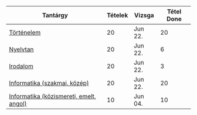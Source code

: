 Tantárgy | Tételek | Vizsga | Tétel Done
------------ | ------------ | ------------ | ------------
[Történelem](tortenelem/info) | 20 | Jun 22. | 20
[Nyelvtan](nyelvtan/info) | 20 | Jun 22. | 6
[Irodalom](irodalom/info) | 20 | Jun 22. | 3
[Informatika (szakmai, közép)](szakmaiinfo/info) | 20 | Jun 22. | 20
[Informatika (közismereti, emelt, angol)](infoemeltangol/info.md) | 10 | Jun 04. | 10